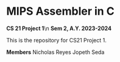 # MIPS Assembler in C
**CS 21 Project 1**\n
**Sem 2, A.Y. 2023-2024**

This is the repository  for CS21 Project 1. 

**Members**
Nicholas Reyes
Jopeth Seda
